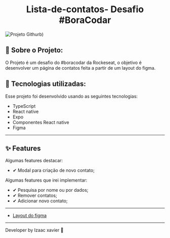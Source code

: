 # 
<h1 align="center">Lista-de-contatos- Desafio #BoraCodar</h1>

![Projeto Githurb](https://user-images.githubusercontent.com/105816549/233871442-98a39c15-68eb-409e-9692-d982f587f76d.jpeg))

## 📖 Sobre o Projeto:

O Projeto é um desafio do #boracodar da Rockeseat, o objetivo é desenvolver um página de contatos feita a partir de um layout do figma.

## 🚀 Tecnologias utilizadas:

Esse projeto foi desenvolvido usando as seguintes tecnologias:

- TypeScript
- React native
- Expo 
- Componentes React native
- Figma 
<hr>

## ✨ Features

 Algumas features destacar:
 - ✔ Modal para criação de novo contato;
 
 
 Algumas features que irei implementar:

- ✔ Pesquisa por nome ou por dados;
- ✔ Remover contatos;
- ✔ Adicionar novo contato;


<hr>

 - [Layout do figma](https://www.figma.com/file/hcwC17wAmExfzjRNotogPV/%23boraCodar---Desafio-16-(Community)?node-id=0-1&t=OTzJpi2uKJzSU8Aa-0)
 
<hr>
Developer by Izaac xavier 💜

